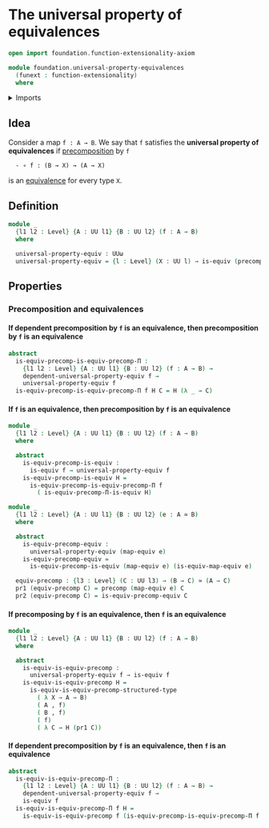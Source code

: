 # The universal property of equivalences

```agda
open import foundation.function-extensionality-axiom

module foundation.universal-property-equivalences
  (funext : function-extensionality)
  where
```

<details><summary>Imports</summary>

```agda
open import foundation.dependent-pair-types
open import foundation.dependent-universal-property-equivalences funext
open import foundation.precomposition-functions-into-subuniverses funext
open import foundation.universe-levels

open import foundation-core.equivalences
open import foundation-core.precomposition-functions
```

</details>

## Idea

Consider a map `f : A → B`. We say that `f` satisfies the **universal property
of equivalences** if
[precomposition](foundation-core.precomposition-functions.md) by `f`

```text
  - ∘ f : (B → X) → (A → X)
```

is an [equivalence](foundation-core.equivalences.md) for every type `X`.

## Definition

```agda
module _
  {l1 l2 : Level} {A : UU l1} {B : UU l2} (f : A → B)
  where

  universal-property-equiv : UUω
  universal-property-equiv = {l : Level} (X : UU l) → is-equiv (precomp f X)
```

## Properties

### Precomposition and equivalences

#### If dependent precomposition by `f` is an equivalence, then precomposition by `f` is an equivalence

```agda
abstract
  is-equiv-precomp-is-equiv-precomp-Π :
    {l1 l2 : Level} {A : UU l1} {B : UU l2} (f : A → B) →
    dependent-universal-property-equiv f →
    universal-property-equiv f
  is-equiv-precomp-is-equiv-precomp-Π f H C = H (λ _ → C)
```

#### If `f` is an equivalence, then precomposition by `f` is an equivalence

```agda
module _
  {l1 l2 : Level} {A : UU l1} {B : UU l2} (f : A → B)
  where

  abstract
    is-equiv-precomp-is-equiv :
      is-equiv f → universal-property-equiv f
    is-equiv-precomp-is-equiv H =
      is-equiv-precomp-is-equiv-precomp-Π f
        ( is-equiv-precomp-Π-is-equiv H)

module _
  {l1 l2 : Level} {A : UU l1} {B : UU l2} (e : A ≃ B)
  where

  abstract
    is-equiv-precomp-equiv :
      universal-property-equiv (map-equiv e)
    is-equiv-precomp-equiv =
      is-equiv-precomp-is-equiv (map-equiv e) (is-equiv-map-equiv e)

  equiv-precomp : {l3 : Level} (C : UU l3) → (B → C) ≃ (A → C)
  pr1 (equiv-precomp C) = precomp (map-equiv e) C
  pr2 (equiv-precomp C) = is-equiv-precomp-equiv C
```

#### If precomposing by `f` is an equivalence, then `f` is an equivalence

```agda
module _
  {l1 l2 : Level} {A : UU l1} {B : UU l2} (f : A → B)
  where

  abstract
    is-equiv-is-equiv-precomp :
      universal-property-equiv f → is-equiv f
    is-equiv-is-equiv-precomp H =
      is-equiv-is-equiv-precomp-structured-type
        ( λ X → A → B)
        ( A , f)
        ( B , f)
        ( f)
        ( λ C → H (pr1 C))
```

#### If dependent precomposition by `f` is an equivalence, then `f` is an equivalence

```agda
abstract
  is-equiv-is-equiv-precomp-Π :
    {l1 l2 : Level} {A : UU l1} {B : UU l2} (f : A → B) →
    dependent-universal-property-equiv f →
    is-equiv f
  is-equiv-is-equiv-precomp-Π f H =
    is-equiv-is-equiv-precomp f (is-equiv-precomp-is-equiv-precomp-Π f H)
```
